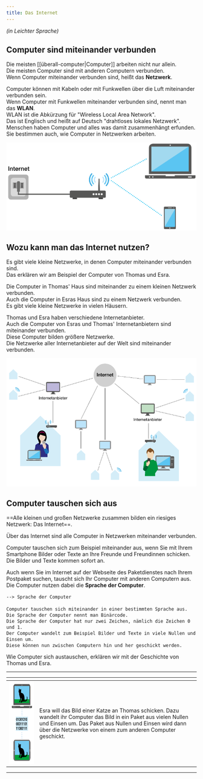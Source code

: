 ```yaml
---
title: Das Internet
---
```


_(in Leichter Sprache)_  

## Computer sind miteinander verbunden

Die meisten [[überall-computer|Computer]] arbeiten nicht nur allein.  
Die meisten Computer sind mit anderen Computern verbunden.  
Wenn Computer miteinander verbunden sind, heißt das **Netzwerk**.  
  
Computer können mit Kabeln oder mit Funkwellen über die Luft miteinander verbunden sein.  
Wenn Computer mit Funkwellen miteinander verbunden sind, nennt man das **WLAN**.  
WLAN ist die Abkürzung für "Wireless Local Area Network".  
Das ist Englisch und heißt auf Deutsch "drahtloses lokales Netzwerk".  
Menschen haben Computer und alles was damit zusammenhängt erfunden.  
Sie bestimmen auch, wie Computer in Netzwerken arbeiten.  

![WLAN](assets/wlan.png)

## Wozu kann man das Internet nutzen?

Es gibt viele kleine Netzwerke, in denen Computer miteinander verbunden sind.  
Das erklären wir am Beispiel der Computer von Thomas und Esra.  

Die Computer in Thomas' Haus sind miteinander zu einem kleinen Netzwerk verbunden.  
Auch die Computer in Esras Haus sind zu einem Netzwerk verbunden.  
Es gibt viele kleine Netzwerke in vielen Häusern.  

Thomas und Esra haben verschiedene Internetanbieter.  
Auch die Computer von Esras und Thomas' Internetanbietern sind miteinander verbunden.  
Diese Computer bilden größere Netzwerke.  
Die Netzwerke aller Internetanbieter auf der Welt sind miteinander verbunden.

![Internet](assets/netzwerke1.png)  

## Computer tauschen sich aus

==Alle kleinen und großen Netzwerke zusammen bilden ein riesiges Netzwerk: Das Internet==.  

Über das Internet sind alle Computer in Netzwerken miteinander verbunden.  

Computer tauschen sich zum Beispiel miteinander aus, wenn Sie mit Ihrem Smartphone Bilder oder Texte an Ihre Freunde und Freundinnen schicken.  
Die Bilder und Texte kommen sofort an.  

Auch wenn Sie im Internet auf der Webseite des Paketdienstes nach Ihrem Postpaket suchen, tauscht sich Ihr Computer mit anderen Computern aus.  
Die Computer nutzen dabei die **Sprache der Computer**.  

```
--> Sprache der Computer

Computer tauschen sich miteinander in einer bestimmten Sprache aus.  
Die Sprache der Computer nennt man Binärcode.  
Die Sprache der Computer hat nur zwei Zeichen, nämlich die Zeichen 0 und 1.  
Der Computer wandelt zum Beispiel Bilder und Texte in viele Nullen und Einsen um.  
Diese können nun zwischen Computern hin und her geschickt werden.
```

Wie Computer sich austauschen, erklären wir mit der Geschichte von Thomas und Esra.

---

<table>
    <thead>
        <tr>
            <th></th>
            <th></th>
        </tr>
    </thead>
    <tbody>
        <tr>
            <td rowspan=2 align="center"><img src="/assets/austausch1.png" height="218px" width="300px"></td>
            <td align="left">Esra will das Bild einer Katze an Thomas schicken.  
Dazu wandelt ihr Computer das Bild in ein Paket aus vielen Nullen und Einsen um.  
Das Paket aus Nullen und Einsen wird dann über die Netzwerke von einem zum anderen Computer geschickt.  </td>
        </tr>
    </tbody>
</table>

---

